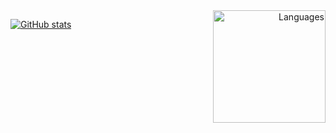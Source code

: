 <div align="right">
     <a href="https://github.com/tjaoc">
        <img height="180em" src="https://github-readme-stats.vercel.app/api/top-langs/?username=tjaoc&hide=html&layout=compact&&show_icons=true&line_height=27&count_private=true&title_color=ffffff&text_color=c9cacc&icon_color=2bbc8a&bg_color=1d1f21"
        alt="Languages" align="right">
    </a>
</div>

[![GitHub stats](https://github-readme-stats.vercel.app/api?username=tjaoc&count_private=true&show_icons=true&theme=onedark)](https://github.com/tjaoc/github-readme-stats)
